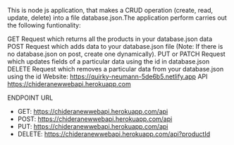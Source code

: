 This is node js application, that makes a CRUD operation (create, read, update, delete) into a file database.json.The application perform carries out the following funtionality:

GET Request which returns all the products in your database.json data
POST Request which adds data to your database.json file (Note: If there is no database.json on post, create one dynamically).
PUT or PATCH Request which updates fields of a particular data using the id in database.json
DELETE Request which removes a particular data from your database.json using the id
Website: https://quirky-neumann-5de6b5.netlify.app
API https://chideranewwebapi.herokuapp.com

ENDPOINT URL

- GET: https://chideranewwebapi.herokuapp.com/api
- POST: https://chideranewwebapi.herokuapp.com/api
- PUT: https://chideranewwebapi.herokuapp.com/api
- DELETE: https://chideranewwebapi.herokuapp.com/api?productId
